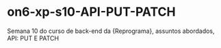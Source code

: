 # on6-xp-s10-API-PUT-PATCH
Semana 10 do curso de back-end da {Reprograma}, assuntos abordados, API: PUT E PATCH
